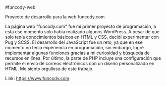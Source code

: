 #funcody-web

Proyecto de desarrollo para la web funcody.com

La página web "funcody.com" fue mi primer proyecto de programación, a esta ese momento solo había realizado algunos WordPress. A pesar de que solo tenía conocimientos básicos en HTML y CSS, decidí experimentar con Pug y SCSS. El desarrollo del JavaScript fue un reto, ya que en ese momento no tenía experiencia en programación, sin embargo, logré implementar algunas funciones gracias a mi curiosidad y búsqueda de recursos en línea. Por último, la parte de PHP incluye una configuración que permite el envío de correos electrónicos con un diseño personalizado en HTML. Me siento orgulloso de este trabajo.

Link: https://www.funcody.com
